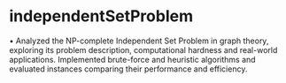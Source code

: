 # independentSetProblem
•	Analyzed the NP-complete Independent Set Problem in graph theory, exploring its problem description, computational hardness and real-world applications. Implemented brute-force and heuristic algorithms and evaluated instances comparing their performance and efficiency.
